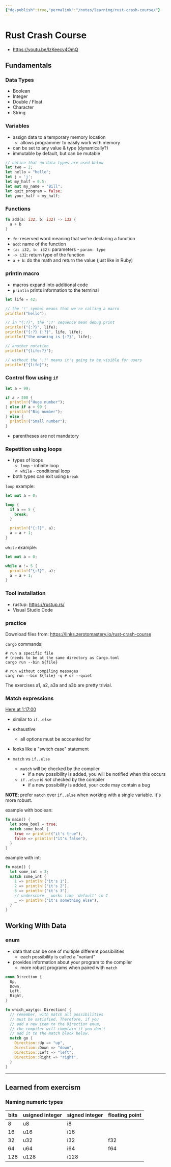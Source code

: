 ```yaml
---
{"dg-publish":true,"permalink":"/notes/learning/rust-crash-course/"}
---
```


# Rust Crash Course

- <https://youtu.be/lzKeecy4OmQ>

## Fundamentals

### Data Types

- Boolean
- Integer
- Double / Float
- Character
- String

### Variables

- assign data to a temporary memory location
    - allows programmer to easily work with memory
- can be set to any value & type (dynamically?)
- immutable by default, but can be mutable

```rust
// notice that no data types are used below
let two = 2;
let hello = "hello";
let j = 'j';
let my_half = 0.5;
let mut my_name = "Bill";
let quit_program = false;
let your_half = my_half;
```


### Functions

```rust
fn add(a: i32, b: i32) -> i32 {
  a + b
}
```

- `fn`: reserved word meaning that we're declaring a function
- `add`: name of the function
- `(a: i32, b: i32)`: parameters - `param: type`
- `-> i32`: return type of the function
- `a + b`: do the math and return the value (just like in Ruby)


### println macro

- macros expand into additional code
- `println` prints information to the terminal

```rust
let life = 42;

// the '!' symbol means that we're calling a macro
println!("hello");

// in "{:?}", the ':?' sequence mean debug print
println!("{:?}", life);
println!("{:?} {:?}", life, life);
println!("the meaning is {:?}", life);

// another notation
println!("{life:?}");

// without the ':?' means it's going to be visible for users
println!("{life}");
```


### Control flow using `if`

```rust
let a = 99;

if a > 200 {
  println!("Huge number");
} else if a > 99 {
  println!("Big number");
} else {
  println!("Small number");
}
```

- parentheses are not mandatory


### Repetition using loops

- types of loops
    - `loop` - infinite loop
    - `while` - conditional loop
 - both types can exit using `break` 

`loop` example:
```rust
let mut a = 0;

loop {
  if a == 5 {
    break;
  }

  println!("{:?}", a);
  a = a + 1;
}
```

`while` example:
```rust
let mut a = 0;

while a != 5 {
  println!("{:?}", a);
  a = a + 1;
}
```


### Tool installation

- rustup: <https://rustup.rs/>
- Visual Studio Code


### practice

Download files from: <https://links.zerotomastery.io/rust-crash-course>

`cargo` commands:

```shell
# run a specific file
# (needs to be at the same directory as Cargo.toml
cargo run --bin ${file}

# run without compiling messages
carg run --bin ${file} -q # or --quiet
```

The exercises a1, a2, a3a and a3b are pretty trivial.

### Match expressions

[Here at 1:17:00](https://youtu.be/lzKeecy4OmQ?t=4620)

- similar to `if..else`
- exhaustive
    - all options must be accounted for
- looks like a "switch case" statement

- `match` vs `if..else`
    - `match` will be checked by the compiler
        - if a new possibility is added, you will be notified when this occurs
    - `if..else` is *not* checked by the compiler
        - if a new possibility is added, your code may contain a bug

**NOTE**: prefer `match` over `if..else` when working with a single variable. It's more robust.

example with boolean:
```rust
fn main() {
  let some_bool = true;
  match some_bool {
    true => println!("it's true"),
    false => println!("it's false"),
  }
}
```

example with int:
```rust
fn main() {
  let some_int = 3;
  match some_int {
    1 => println!("it's 1"),
    2 => println!("it's 2"),
    3 => println!("it's 3"),
    // underscore _ works like 'default' in C
    _ => println!("it's something else"),
  }
}
```


## Working With Data

### enum

- data that can be one of multiple different possibilities
    - each possibility is called a "variant"
- provides information about your program to the compiler
    - more robust programs when paired with `match`


```rust
enum Direction {
  Up,
  Down,
  Left,
  Right,
}

fn which_way(go: Direction) {
  // remember, with match all possibilities
  // must be satisfied. Therefore, if you
  // add a new item to the Direction enum,
  // the compiler will complain if you don't
  // add it to the match block below.
  match go {
    Direction::Up => "up",
    Direction::Down => "down",
    Direction::Left => "left",
    Direction::Right => "right",
  }
}
```




---

## Learned from exercism

### Naming numeric types

| bits | usigned integer | signed integer | floating point |
| ---- | --------------- | -------------- | -------------- |
| 8    | u8              | i8             |                |
| 16   | u16             | i16            |                |
| 32   | u32             | i32            | f32            |
| 64   | u64             | i64            | f64            |
| 128  | u128            | i128           |                |

